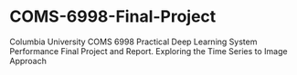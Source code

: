 # COMS-6998-Final-Project
Columbia University COMS 6998 Practical Deep Learning System Performance Final Project and Report.  Exploring the Time Series to Image Approach  
